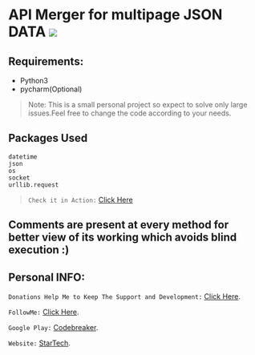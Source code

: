 # API Merger for multipage JSON DATA ![](https://travis-ci.org/CodeBreaker444/api-merger-for-multipage-json-data-python.svg?branch=master)
## Requirements:
- Python3
- pycharm(Optional)

> Note: This is a small personal project so expect to solve only large issues.Feel free to change the code according to your needs.
## Packages Used
```
datetime
json
os
socket
urllib.request

```
> `Check it in Action:` [Click Here](https://travis-ci.org/CodeBreaker444/api-merger-for-multipage-json-data-python)
## Comments are present at every method for better view of its working which avoids blind execution :)
## Personal INFO:
`Donations Help Me to Keep The Support and Development:` [Click Here](https://paypal.me/zer0error).

`FollowMe:` [Click Here](https://facebook.com/zer0error/).

`Google Play:` [Codebreaker](https://play.google.com/store/apps/dev?id=8331274631553271784&hl=en).

`Website:` [StarTech](http://cbstartech.com).
